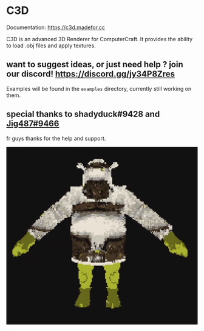 # C3D

Documentation: https://c3d.madefor.cc

C3D is an advanced 3D Renderer for ComputerCraft.
It provides the ability to load .obj files and apply textures.

## want to suggest ideas, or just need help ? join our discord! https://discord.gg/jy34P8Zres

Examples will be found in the `examples` directory, currently still working on them.

## special thanks to shadyduck#9428 and [Jig487#9466](https://github.com/jig487)
fr guys thanks for the help and support.

![3D shrek model with a texture](/shrek.png?raw=true "3D shrek model with a texture")
